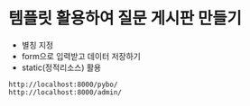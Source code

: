 # 템플릿 활용하여 질문 게시판 만들기
+ 별칭 지정
+ form으로 입력받고 데이터 저장하기
+ static(정적리소스) 활용



`http://localhost:8000/pybo/` <br>
`http://localhost:8000/admin/`
